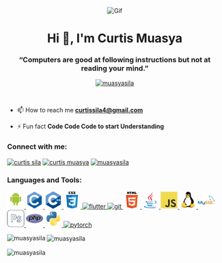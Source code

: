 <div id="header" align="center">
  <img src="https://media4.giphy.com/media/7J4P7cUur2DlErijp3/giphy.gif?cid=790b761188175bd04c35a1eaf2cbdc47e965c746b3829394&rid=giphy.gif&ct=g" alt="Gif" width="400" height="auto">
</div>

<h1 align="center">Hi 👋, I'm Curtis Muasya</h1>
<h3 align="center">“Computers are good at following instructions but not at reading your mind.”</h3>

<!--<p align="left"> <img src="https://komarev.com/ghpvc/?username=muasyasila&label=Profile%20views&color=0e75b6&style=flat" alt="muasyasila" /> </p>-->

<p align="center"> <a href="https://github.com/ryo-ma/github-profile-trophy"><img src="https://github-profile-trophy.vercel.app/?username=muasyasila" alt="muasyasila" /></a> </p>

<p align="left"> <a href="https://twitter.com/" target="blank"><img src="https://img.shields.io/twitter/follow/?logo=twitter&style=for-the-badge" alt="" /></a> </p>


<!--- 🔭 I’m currently working on **Grand Ma Betty Fast Food Restaurant , Check repo**

- 🌱 I’m currently learning **Alx Software Dev**

- 👯 I’m looking to collaborate on **Web Development Projects**

- 🤝 I’m looking for help with **Developing a Ai for long form blog writers and articles (Long time Goal)**

- 💬 Ask me about **Html, Css, PHP, Python**-->

- 📫 How to reach me **curtissila4@gmail.com**

- ⚡ Fun fact **Code Code Code to start Understanding**

<h3 align="left">Connect with me:</h3>
<p align="left">
<a href="https://linkedin.com/in/curtis-sila-88437818b" target="blank"><img align="center" src="https://raw.githubusercontent.com/rahuldkjain/github-profile-readme-generator/master/src/images/icons/Social/linked-in-alt.svg" alt="curtis sila" height="30" width="40" /></a>
<a href="https://fb.com/curtis.muasya.9" target="blank"><img align="center" src="https://raw.githubusercontent.com/rahuldkjain/github-profile-readme-generator/master/src/images/icons/Social/facebook.svg" alt="curtis muasya" height="30" width="40" /></a>
<a href="https://instagram.com/muasyasila" target="blank"><img align="center" src="https://raw.githubusercontent.com/rahuldkjain/github-profile-readme-generator/master/src/images/icons/Social/instagram.svg" alt="muasyasila" height="30" width="40" /></a>
</p>

<h3 align="left">Languages and Tools:</h3>
<p align="left"> <a href="https://developer.android.com" target="_blank" rel="noreferrer"> <img src="https://raw.githubusercontent.com/devicons/devicon/master/icons/android/android-original-wordmark.svg" alt="android" width="40" height="40"/> </a> <a href="https://www.cprogramming.com/" target="_blank" rel="noreferrer"> <img src="https://raw.githubusercontent.com/devicons/devicon/master/icons/c/c-original.svg" alt="c" width="40" height="40"/> </a> <a href="https://www.w3schools.com/cpp/" target="_blank" rel="noreferrer"> <img src="https://raw.githubusercontent.com/devicons/devicon/master/icons/cplusplus/cplusplus-original.svg" alt="cplusplus" width="40" height="40"/> </a> <a href="https://www.w3schools.com/css/" target="_blank" rel="noreferrer"> <img src="https://raw.githubusercontent.com/devicons/devicon/master/icons/css3/css3-original-wordmark.svg" alt="css3" width="40" height="40"/> </a> <a href="https://flutter.dev" target="_blank" rel="noreferrer"> <img src="https://www.vectorlogo.zone/logos/flutterio/flutterio-icon.svg" alt="flutter" width="40" height="40"/> </a> <a href="https://git-scm.com/" target="_blank" rel="noreferrer"> <img src="https://www.vectorlogo.zone/logos/git-scm/git-scm-icon.svg" alt="git" width="40" height="40"/> </a> <a href="https://www.w3.org/html/" target="_blank" rel="noreferrer"> <img src="https://raw.githubusercontent.com/devicons/devicon/master/icons/html5/html5-original-wordmark.svg" alt="html5" width="40" height="40"/> </a> <a href="https://www.java.com" target="_blank" rel="noreferrer"> <img src="https://raw.githubusercontent.com/devicons/devicon/master/icons/java/java-original.svg" alt="java" width="40" height="40"/> </a> <a href="https://developer.mozilla.org/en-US/docs/Web/JavaScript" target="_blank" rel="noreferrer"> <img src="https://raw.githubusercontent.com/devicons/devicon/master/icons/javascript/javascript-original.svg" alt="javascript" width="40" height="40"/> </a> <a href="https://www.linux.org/" target="_blank" rel="noreferrer"> <img src="https://raw.githubusercontent.com/devicons/devicon/master/icons/linux/linux-original.svg" alt="linux" width="40" height="40"/> </a> <a href="https://www.mysql.com/" target="_blank" rel="noreferrer"> <img src="https://raw.githubusercontent.com/devicons/devicon/master/icons/mysql/mysql-original-wordmark.svg" alt="mysql" width="40" height="40"/> </a> <a href="https://www.photoshop.com/en" target="_blank" rel="noreferrer"> <img src="https://raw.githubusercontent.com/devicons/devicon/master/icons/photoshop/photoshop-line.svg" alt="photoshop" width="40" height="40"/> </a> <a href="https://www.php.net" target="_blank" rel="noreferrer"> <img src="https://raw.githubusercontent.com/devicons/devicon/master/icons/php/php-original.svg" alt="php" width="40" height="40"/> </a> <a href="https://www.python.org" target="_blank" rel="noreferrer"> <img src="https://raw.githubusercontent.com/devicons/devicon/master/icons/python/python-original.svg" alt="python" width="40" height="40"/> </a> <a href="https://pytorch.org/" target="_blank" rel="noreferrer"> <img src="https://www.vectorlogo.zone/logos/pytorch/pytorch-icon.svg" alt="pytorch" width="40" height="40"/> </a> </p>

<p><img align="left" src="https://github-readme-stats.vercel.app/api/top-langs?username=muasyasila&show_icons=true&locale=en&layout=compact" alt="muasyasila" /></p>

<p>&nbsp;<img align="center" src="https://github-readme-stats.vercel.app/api?username=muasyasila&show_icons=true&locale=en" alt="muasyasila" /></p>

<p><img align="center" src="https://github-readme-streak-stats.herokuapp.com/?user=muasyasila&" alt="muasyasila" /></p>
